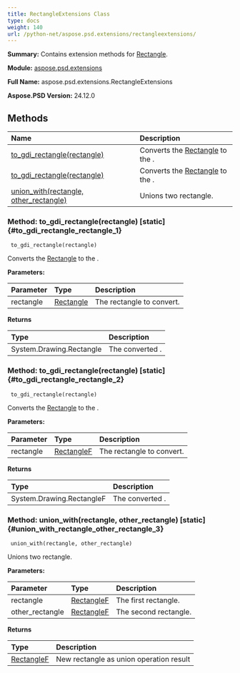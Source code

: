 ```yaml
---
title: RectangleExtensions Class
type: docs
weight: 140
url: /python-net/aspose.psd.extensions/rectangleextensions/
---
```


**Summary:** Contains extension methods for [Rectangle](/psd/python-net/aspose.psd/rectangle/).

**Module:** [aspose.psd.extensions](/psd/python-net/aspose.psd.extensions/)

**Full Name:** aspose.psd.extensions.RectangleExtensions

**Aspose.PSD Version:** 24.12.0

## **Methods**
| **Name** | **Description** |
| :- | :- |
| [to_gdi_rectangle(rectangle)](#to_gdi_rectangle_rectangle_1) | Converts the [Rectangle](/psd/python-net/aspose.psd/rectangle/) to the . |
| [to_gdi_rectangle(rectangle)](#to_gdi_rectangle_rectangle_2) | Converts the [Rectangle](/psd/python-net/aspose.psd/rectangle/) to the . |
| [union_with(rectangle, other_rectangle)](#union_with_rectangle_other_rectangle_3) | Unions two rectangle. |


### Method: to_gdi_rectangle(rectangle)  [static] {#to_gdi_rectangle_rectangle_1}


```
 to_gdi_rectangle(rectangle) 
```

Converts the [Rectangle](/psd/python-net/aspose.psd/rectangle/) to the .

**Parameters:**

| Parameter | Type | Description |
| :- | :- | :- |
| rectangle | [Rectangle](/psd/python-net/aspose.psd/rectangle) | The rectangle to convert. |

**Returns**

| Type | Description |
| :- | :- |
| System.Drawing.Rectangle | The converted . |


### Method: to_gdi_rectangle(rectangle)  [static] {#to_gdi_rectangle_rectangle_2}


```
 to_gdi_rectangle(rectangle) 
```

Converts the [Rectangle](/psd/python-net/aspose.psd/rectangle/) to the .

**Parameters:**

| Parameter | Type | Description |
| :- | :- | :- |
| rectangle | [RectangleF](/psd/python-net/aspose.psd/rectanglef) | The rectangle to convert. |

**Returns**

| Type | Description |
| :- | :- |
| System.Drawing.RectangleF | The converted . |


### Method: union_with(rectangle, other_rectangle)  [static] {#union_with_rectangle_other_rectangle_3}


```
 union_with(rectangle, other_rectangle) 
```

Unions two rectangle.

**Parameters:**

| Parameter | Type | Description |
| :- | :- | :- |
| rectangle | [RectangleF](/psd/python-net/aspose.psd/rectanglef) | The first rectangle. |
| other_rectangle | [RectangleF](/psd/python-net/aspose.psd/rectanglef) | The second rectangle. |

**Returns**

| Type | Description |
| :- | :- |
| [RectangleF](/psd/python-net/aspose.psd/rectanglef) | New rectangle as union operation result |



